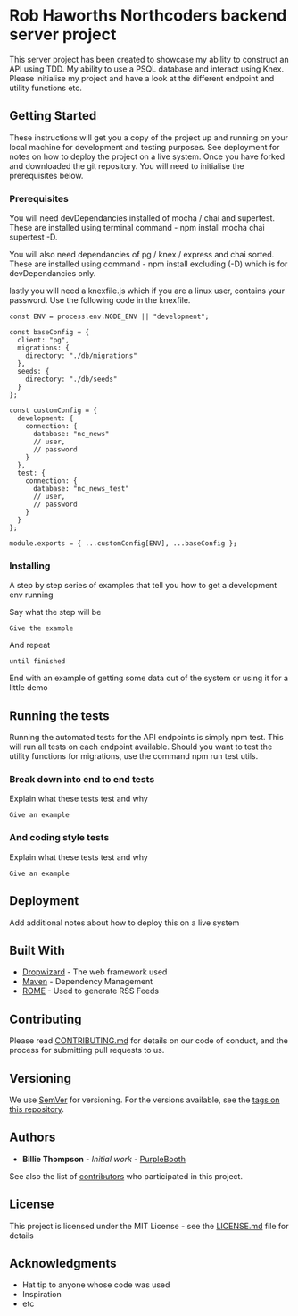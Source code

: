 # Rob Haworths Northcoders backend server project

This server project has been created to showcase my ability to construct an API using TDD. My ability to use a PSQL database and interact using Knex. Please initialise my project and have a look at the different endpoint and utility functions etc.

## Getting Started

These instructions will get you a copy of the project up and running on your local machine for development and testing purposes. See deployment for notes on how to deploy the project on a live system.
Once you have forked and downloaded the git repository. You will need to initialise the prerequisites below.

### Prerequisites

You will need devDependancies installed of mocha / chai and supertest. These are installed using terminal command - npm install mocha chai supertest -D.

You will also need dependancies of pg / knex / express and chai sorted. These are installed using command - npm install excluding (-D) which is for devDependancies only.

lastly you will need a knexfile.js which if you are a linux user, contains your password. Use the following code in the knexfile.

```
const ENV = process.env.NODE_ENV || "development";

const baseConfig = {
  client: "pg",
  migrations: {
    directory: "./db/migrations"
  },
  seeds: {
    directory: "./db/seeds"
  }
};

const customConfig = {
  development: {
    connection: {
      database: "nc_news"
      // user,
      // password
    }
  },
  test: {
    connection: {
      database: "nc_news_test"
      // user,
      // password
    }
  }
};

module.exports = { ...customConfig[ENV], ...baseConfig };
```

### Installing

A step by step series of examples that tell you how to get a development env running

Say what the step will be

```
Give the example
```

And repeat

```
until finished
```

End with an example of getting some data out of the system or using it for a little demo

## Running the tests

Running the automated tests for the API endpoints is simply npm test. This will run all tests on each endpoint available. Should you want to test the utility functions for migrations, use the command npm run test utils.

### Break down into end to end tests

Explain what these tests test and why

```
Give an example
```

### And coding style tests

Explain what these tests test and why

```
Give an example
```

## Deployment

Add additional notes about how to deploy this on a live system

## Built With

- [Dropwizard](http://www.dropwizard.io/1.0.2/docs/) - The web framework used
- [Maven](https://maven.apache.org/) - Dependency Management
- [ROME](https://rometools.github.io/rome/) - Used to generate RSS Feeds

## Contributing

Please read [CONTRIBUTING.md](https://gist.github.com/PurpleBooth/b24679402957c63ec426) for details on our code of conduct, and the process for submitting pull requests to us.

## Versioning

We use [SemVer](http://semver.org/) for versioning. For the versions available, see the [tags on this repository](https://github.com/your/project/tags).

## Authors

- **Billie Thompson** - _Initial work_ - [PurpleBooth](https://github.com/PurpleBooth)

See also the list of [contributors](https://github.com/your/project/contributors) who participated in this project.

## License

This project is licensed under the MIT License - see the [LICENSE.md](LICENSE.md) file for details

## Acknowledgments

- Hat tip to anyone whose code was used
- Inspiration
- etc
